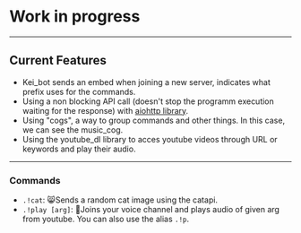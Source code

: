 # Work in progress
---
## Current Features
- Kei_bot sends an embed when joining a new server, indicates what prefix uses for the commands.
- Using a non blocking API call (doesn't stop the programm execution waiting for the response) with [aiohttp library](https://docs.aiohttp.org/en/stable/).
- Using "cogs", a way to group commands and other things. In this case, we can see the music_cog.
- Using the youtube_dl library to acces youtube videos through URL or keywords and play their audio.
---
### Commands
- `.!cat`: 😸Sends a random cat image using the catapi.
- `.!play [arg]`: 🎵Joins your voice channel and plays audio of given arg from youtube. You can also use the alias `.!p`.
